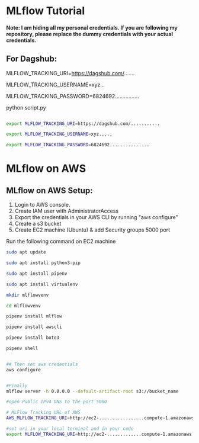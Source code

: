# MLflow Tutorial



#### Note: I am hiding all my personal credentials. If you are following my repository, please replace the dummy credentials with your actual credentials.

## For Dagshub:

MLFLOW_TRACKING_URI=https://dagshub.com/.......

MLFLOW_TRACKING_USERNAME=xyz...

MLFLOW_TRACKING_PASSWORD=6824692................

python script.py



```bash

export MLFLOW_TRACKING_URI=https://dagshub.com/...........

export MLFLOW_TRACKING_USERNAME=xyz.....

export MLFLOW_TRACKING_PASSWORD=6824692...............


```


# MLflow on AWS

## MLflow on AWS Setup:

1. Login to AWS console.
2. Create IAM user with AdministratorAccess
3. Export the credentials in your AWS CLI by running "aws configure"
4. Create a s3 bucket
5. Create EC2 machine (Ubuntu) & add Security groups 5000 port

Run the following command on EC2 machine
```bash
sudo apt update

sudo apt install python3-pip

sudo apt install pipenv

sudo apt install virtualenv

mkdir mlflowvenv

cd mlflowvenv

pipenv install mlflow

pipenv install awscli

pipenv install boto3

pipenv shell


## Then set aws credentials
aws configure


#Finally 
mlflow server -h 0.0.0.0 --default-artifact-root s3://bucket_name

#open Public IPv4 DNS to the port 5000

# MLFlow Tracking URL of AWS
AWS_MLFLOW_TRACKING_URI=http://ec2-.................compute-1.amazonaws.com:5000/

#set uri in your local terminal and in your code 
export MLFLOW_TRACKING_URI=http://ec2-.............compute-1.amazonaws.com:5000/
```


